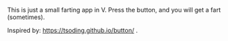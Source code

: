 This is just a small farting app in V.
Press the button, and you will get a fart (sometimes).

Inspired by: https://tsoding.github.io/button/ .
